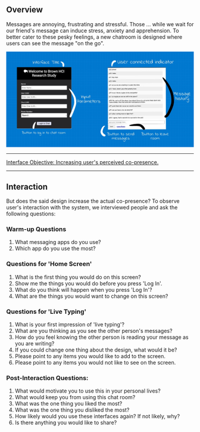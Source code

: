 <!---## Overview

What makes design invisible? Make it good.

This project steps in a user's shoes on what goes on when users try to use a chat room. I observe users interactions with a [public chatroom](http://chatatbrownhci.herokuapp.com), what are users thinking when they interact with the interface and how do they behave. How does the interface make them "feel"? We combine these thoughts, feelings and behaviors and create three personas and one storyboard. --->


<!---## Research Question --->

## Overview 

Messages are annoying, frustrating and stressful. Those ... while we wait for our friend's message can induce stress, anxiety and apprehension. To better cater to these pesky feelings, a new chatroom is designed where users can see the message "on the go".

<img src="Drawing-2.sketchpad.jpeg">

*****
[Interface Objective: Increasing user's perceived co-presence.](http://chatatbrownhci.herokuapp.com)
*****

## Interaction

But does the said design increase the actual co-presence? To observe user's interaction with the system, we interviewed people and ask the following questions: 

### Warm-up Questions
1. What messaging apps do you use?
2. Which app do you use the most?

### Questions for 'Home Screen' 
1. What is the first thing you would do on this screen?
2. Show me the things you would do before you press 'Log In'.
3. What do you think will happen when you press 'Log In'?
4. What are the things you would want to change on this screen?


### Questions for 'Live Typing' 
1. What is your first impression of 'live typing'?
2. What are you thinking as you see the other person's messages?
3. How do you feel knowing the other person is reading your message as you are writing?
4. If you could change one thing about the design, what would it be?
5. Please point to any items you would like to add to the screen.
6. Please point to any items you would not like to see on the screen.

### Post-Interaction Questions:
1. What would motivate you to use this in your personal lives?
2. What would keep you from using this chat room?
3. What was the one thing you liked the most?
4. What was the one thing you disliked the most?
5. How likely would you use these interfaces again? If not likely, why?
7. Is there anything you would like to share?

